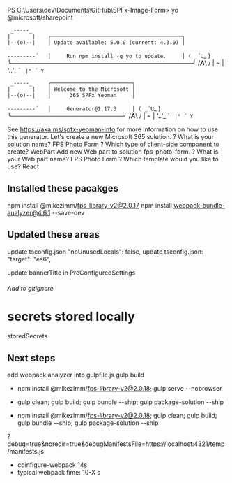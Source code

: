 PS C:\Users\dev\Documents\GitHub\SPFx-Image-Form> yo @microsoft/sharepoint

     _-----_
    |       |    ╭──────────────────────────────────────────╮
    |--(o)--|    │ Update available: 5.0.0 (current: 4.3.0) │
   `---------´   │     Run npm install -g yo to update.     │
    ( _´U`_ )    ╰──────────────────────────────────────────╯
    /___A___\   /
     |  ~  |
   __'.___.'__
 ´   `  |° ´ Y `


     _-----_     ╭──────────────────────────╮
    |       |    │ Welcome to the Microsoft │
    |--(o)--|    │      365 SPFx Yeoman     │
   `---------´   │     Generator@1.17.3     │
    ( _´U`_ )    ╰──────────────────────────╯
    /___A___\   /
     |  ~  |
   __'.___.'__
 ´   `  |° ´ Y `

See https://aka.ms/spfx-yeoman-info for more information on how to use this generator.
Let's create a new Microsoft 365 solution.
? What is your solution name? FPS Photo Form
? Which type of client-side component to create? WebPart
Add new Web part to solution fps-photo-form.
? What is your Web part name? FPS Photo Form
? Which template would you like to use? React

## Installed these pacakges
npm install @mikezimm/fps-library-v2@2.0.17
npm install webpack-bundle-analyzer@4.6.1 --save-dev

## Updated these areas
update tsconfig.json "noUnusedLocals": false,
update tsconfig.json:  "target": "es6",

update bannerTitle in PreConfiguredSettings

######  Add to gitignore ######
# secrets stored locally
storedSecrets

## Next steps
add webpack analyzer into gulpfile.js
gulp build

- npm install @mikezimm/fps-library-v2@2.0.18; gulp serve --nobrowser

- gulp clean; gulp build; gulp bundle --ship; gulp package-solution --ship

- npm install @mikezimm/fps-library-v2@2.0.18; gulp clean; gulp build; gulp bundle --ship; gulp package-solution --ship

?debug=true&noredir=true&debugManifestsFile=https://localhost:4321/temp/manifests.js
- coinfigure-webpack 14s
- typical webpack time:  10-X s